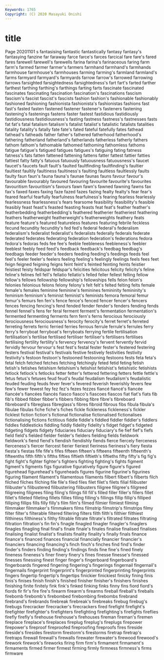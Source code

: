 ```yaml
---
Keywords: 1765
Copyright: (C) 2020 Masayuki Onishi
---
```


# title
Page 20201101
s fantasising fantastic fantastically fantasy fantasy's fantasying fanzine far
faraway farce farce's farces farcical fare fare's fared fares farewell
farewell's farewells farina farina's farinaceous faring farm farm's farmed farmer
farmer's farmers farmhand farmhand's farmhands farmhouse farmhouse's farmhouses farming farming's
farmland farmland's farms farmyard farmyard's farmyards farrow farrow's farrowed farrowing
farrows farsighted farsightedness farsightedness's fart fart's farted farther farthest farthing
farthing's farthings farting farts fascinate fascinated fascinates fascinating fascination fascination's
fascinations fascism fascism's fascist fascist's fascists fashion fashion's fashionable fashionably
fashioned fashioning fashionista fashionista's fashionistas fashions fast fast's fasted fasten
fastened fastener fastener's fasteners fastening fastening's fastenings fastens faster fastest
fastidious fastidiously fastidiousness fastidiousness's fasting fastness fastness's fastnesses fasts fat
fat's fatal fatalism fatalism's fatalist fatalist's fatalistic fatalists fatalities fatality
fatality's fatally fate fate's fated fateful fatefully fates fathead fathead's
fatheads father father's fathered fatherhood fatherhood's fathering fatherland fatherland's fatherlands
fatherless fatherly fathers fathom fathom's fathomable fathomed fathoming fathomless fathoms
fatigue fatigue's fatigued fatigues fatigues's fatiguing fating fatness fatness's fats
fatten fattened fattening fattens fatter fattest fattier fatties fattiest fatty
fatty's fatuous fatuously fatuousness fatuousness's faucet faucet's faucets fault fault's
faulted faultfinding faultfinding's faultier faultiest faultily faultiness faultiness's faulting faultless
faultlessly faults faulty faun faun's fauna fauna's faunae faunas fauns
favour favour's favourable favourably favoured favouring favourite favourite's favourites favouritism
favouritism's favours fawn fawn's fawned fawning fawns fax fax's faxed
faxes faxing faze fazed fazes fazing fealty fealty's fear fear's
feared fearful fearfully fearfulness fearfulness's fearing fearless fearlessly fearlessness fearlessness's
fears fearsome feasibility feasibility's feasible feasibly feast feast's feasted feasting
feasts feat feat's feather feather's featherbedding featherbedding's feathered featherier featheriest
feathering feathers featherweight featherweight's featherweights feathery feats feature feature's featured
featureless features featuring febrile feckless fecund fecundity fecundity's fed fed's
federal federal's federalism federalism's federalist federalist's federalists federally federals federate
federated federates federating federation federation's federations fedora fedora's fedoras feds
fee fee's feeble feebleness feebleness's feebler feeblest feebly feed feed's
feedback feedback's feedbag feedbag's feedbags feeder feeder's feeders feeding feeding's
feedings feeds feel feel's feeler feeler's feelers feeling feeling's feelingly
feelings feels fees feet feign feigned feigning feigns feint feint's
feinted feinting feints feistier feistiest feisty feldspar feldspar's felicities felicitous
felicity felicity's feline feline's felines fell fell's fellatio fellatio's felled
feller fellest felling fellow fellow's fellows fellowship fellowship's fellowships fells
felon felon's felonies felonious felons felony felony's felt felt's felted
felting felts female female's females feminine feminine's feminines femininity femininity's
feminism feminism's feminist feminist's feminists femora femoral femur femur's femurs
fen fen's fence fence's fenced fencer fencer's fencers fences fencing
fencing's fend fended fender fender's fenders fending fends fennel fennel's
fens fer feral ferment ferment's fermentation fermentation's fermented fermenting ferments
fern fern's ferns ferocious ferociously ferociousness ferociousness's ferocity ferocity's ferret
ferret's ferreted ferreting ferrets ferric ferried ferries ferrous ferrule ferrule's
ferrules ferry ferry's ferryboat ferryboat's ferryboats ferrying fertile fertilisation fertilisation's
fertilise fertilised fertiliser fertiliser's fertilisers fertilises fertilising fertility fertility's fervency
fervency's fervent fervently fervid fervidly fervour fervour's fest fest's festal
fester fester's festered festering festers festival festival's festivals festive festively
festivities festivity festivity's festoon festoon's festooned festooning festoons fests feta
feta's fetal fetch fetched fetches fetching fetchingly feted fetid feting
fetish fetish's fetishes fetishism fetishism's fetishist fetishist's fetishistic fetishists fetlock
fetlock's fetlocks fetter fetter's fettered fettering fetters fettle fettle's fetus
fetus's fetuses feud feud's feudal feudalism feudalism's feudalistic feuded feuding
feuds fever fever's fevered feverish feverishly fevers few few's fewer
fewest fey fez fez's fezes fezzes fiancé fiancé's fiancée fiancée's
fiancées fiancés fiasco fiasco's fiascoes fiascos fiat fiat's fiats fib
fib's fibbed fibber fibber's fibbers fibbing fibre fibre's fibreboard fibreboard's
fibreglass fibreglass's fibres fibroid fibrous fibs fibula fibula's fibulae fibulas
fiche fiche's fiches fickle fickleness fickleness's fickler ficklest fiction fiction's
fictional fictionalise fictionalised fictionalises fictionalising fictions fictitious fiddle fiddle's fiddled
fiddler fiddler's fiddlers fiddles fiddlesticks fiddling fiddly fidelity fidelity's fidget
fidget's fidgeted fidgeting fidgets fidgety fiduciaries fiduciary fiduciary's fie fief
fief's fiefs field field's fielded fielder fielder's fielders fielding fields
fieldwork fieldwork's fiend fiend's fiendish fiendishly fiends fierce fiercely fierceness
fierceness's fiercer fiercest fierier fieriest fieriness fieriness's fiery fiesta fiesta's
fiestas fife fife's fifes fifteen fifteen's fifteens fifteenth fifteenth's fifteenths
fifth fifth's fifths fifties fiftieth fiftieth's fiftieths fifty fifty's fig
fig's fight fight's fighter fighter's fighters fighting fighting's fights figment
figment's figments figs figurative figuratively figure figure's figured figurehead figurehead's
figureheads figures figurine figurine's figurines figuring filament filament's filamentous filaments
filbert filbert's filberts filch filched filches filching file file's filed
files filet filet's filets filial filibuster filibuster's filibustered filibustering filibusters
filigree filigree's filigreed filigreeing filigrees filing filing's filings fill fill's
filled filler filler's fillers fillet fillet's filleted filleting fillets fillies
filling filling's fillings fillip fillip's filliped filliping fillips fills filly
filly's film film's filmed filmier filmiest filming filmmaker filmmaker's filmmakers
films filmstrip filmstrip's filmstrips filmy filter filter's filterable filtered filtering
filters filth filth's filthier filthiest filthiness filthiness's filthy filtrable filtrate
filtrate's filtrated filtrates filtrating filtration filtration's fin fin's finagle finagled
finagler finagler's finaglers finagles finagling final final's finale finale's finales
finalise finalised finalises finalising finalist finalist's finalists finality finality's finally
finals finance finance's financed finances financial financially financier financier's financiers
financing financing's finch finch's finches find find's finder finder's finders
finding finding's findings finds fine fine's fined finely fineness fineness's
finer finery finery's fines finesse finesse's finessed finesses finessing finest
finger finger's fingerboard fingerboard's fingerboards fingered fingering fingering's fingerings fingernail
fingernail's fingernails fingerprint fingerprint's fingerprinted fingerprinting fingerprints fingers fingertip fingertip's
fingertips finickier finickiest finicky fining finis finis's finises finish finish's
finished finisher finisher's finishers finishes finishing finite finitely fink fink's
finked finking finks finny fins fiord fiord's fiords fir fir's
fire fire's firearm firearm's firearms fireball fireball's fireballs firebomb firebomb's
firebombed firebombing firebombs firebrand firebrand's firebrands firebreak firebreak's firebreaks firebug
firebug's firebugs firecracker firecracker's firecrackers fired firefight firefight's firefighter firefighter's
firefighters firefighting firefighting's firefights fireflies firefly firefly's firehouse firehouse's firehouses
fireman fireman's firemen fireplace fireplace's fireplaces fireplug fireplug's fireplugs firepower
firepower's fireproof fireproofed fireproofing fireproofs fires fireside fireside's firesides firestorm
firestorm's firestorms firetrap firetrap's firetraps firewall firewall's firewalls firewater firewater's
firewood firewood's firework firework's fireworks firing firm firm's firmament firmament's
firmaments firmed firmer firmest firming firmly firmness firmness's firms firmware
